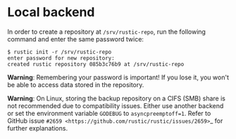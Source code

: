 # Local backend

In order to create a repository at `/srv/rustic-repo`, run the following command
and enter the same password twice:

```console
$ rustic init -r /srv/rustic-repo
enter password for new repository:
created rustic repository 085b3c76b9 at /srv/rustic-repo
```

**Warning**: Remembering your password is important! If you lose it, you won't
be able to access data stored in the repository.

**Warning**: On Linux, storing the backup repository on a CIFS (SMB) share is
not recommended due to compatibility issues. Either use another backend or set
the environment variable `GODEBUG` to `asyncpreemptoff=1`. Refer to GitHub issue
`#2659 <https://github.com/rustic/rustic/issues/2659>`_ for further
explanations.
